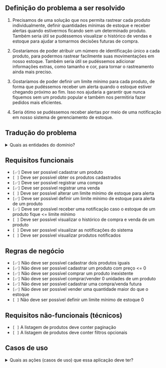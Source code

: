 ## Definição do problema a ser resolvido

1. Precisamos de uma solução que nos permita rastrear cada produto individualmente, definir quantidades mínimas de estoque e receber alertas quando estivermos ficando sem um determinado produto. Também seria útil se pudéssemos visualizar o histórico de vendas e estoque para ajudar a tomarmos decisões futuras de compra.

2. Gostaríamos de poder atribuir um número de identificação único a cada produto, para podermos rastrear facilmente suas movimentações em nosso estoque. Também seria útil se pudéssemos adicionar informações extras, como tamanho e cor, para tornar o rastreamento ainda mais preciso.

3. Gostaríamos de poder definir um limite mínimo para cada produto, de forma que pudéssemos receber um alerta quando o estoque estiver chegando próximo ao fim. Isso nos ajudaria a garantir que nunca fiquemos sem um produto popular e também nos permitiria fazer pedidos mais eficientes.

4. Seria ótimo se pudéssemos receber alertas por meio de uma notificação em nosso sistema de gerenciamento de estoque.

## Tradução do problema

<details>
    <summary>Quais as entidades do domínio?</summary>
    <ul>
      <li>Produto</li>
      <li>Compra/Venda</li>
      <li>Notificação</li>
    </ul>
</details>

## Requisitos funcionais

- `[✅]` Deve ser possível cadastrar um produto
- `[ ]` Deve ser possível obter os produtos cadastrados
- `[✅]` Deve ser possível registrar uma compra
- `[✅]` Deve ser possível registrar uma venda
- `[ ]` Deve ser possível alterar um limite mínimo de estoque para alerta
- `[✅]` Deve ser possível definir um limite mínimo de estoque para alerta de um produto
- `[✅]` Deve ser possível receber uma notificação caso o estoque de um produto fique <= limite mínimo
- `[ ]` Deve ser possível visualizar o histórico de compra e venda de um produto
- `[ ]` Deve ser possível visualizar as notificações do sistema
- `[ ]` Deve ser possível visualizar produtos notificados

## Regras de negócio

- `[✅]` Não deve ser possível cadastrar dois produtos iguais
- `[✅]` Não deve ser possível cadastrar um produto com preço <= 0
- `[✅]` Não deve ser possível comprar um produto inexistente
- `[✅]` Não deve ser possível comprar/vender 0 unidades de um produto
- `[✅]` Não deve ser possível cadastrar uma compra/venda futura
- `[✅]` Não deve ser possível vender uma quantidade maior do que o estoque
- `[ ]` Não deve ser possível definir um limite mínimo de estoque 0

## Requisitos não-funcionais (técnicos)

- `[ ]` A listagem de produtos deve conter paginação
- `[ ]` A listagem de produtos deve conter filtros opcionais

## Casos de uso

<details>
  <summary>Quais as ações (casos de uso) que essa aplicação deve ter?</summary>
    <ul>
      <li>[✅] Criar produto</li>
      <li>[✅] Comprar produto</li>
      <li>[✅] Vender produto</li>
      <li>[  ] Pegar lista de produtos cadastrados</li>
      <li>[  ] Definir limite mínimo de estoque para um produto</li>
      <li>[  ] Visualizar historico de compra e venda de um produto</li>
      <li>[  ] Gerar notificação de produto acabando</li>
    </ul>
</details>
